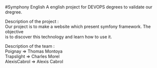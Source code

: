 #Symphony English
A english project for DEVOPS degrees to validate our dregree.  

Description of the project :  
Our project is to make a website which present symfony framework. The objective  
is to discover this technology and learn how to use it.

Description of the team :  
Poignay => Thomas Montoya  
Trapslight => Charles Morel  
AlexisCabrol => Alexis Cabrol